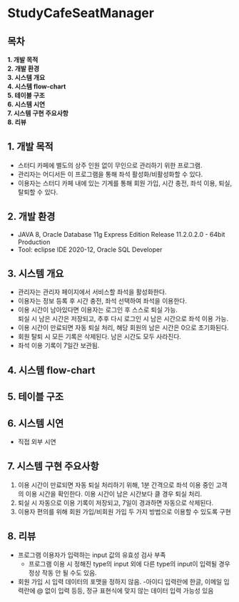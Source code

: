 # StudyCafeSeatManager
## 목차
**1. 개발 목적**   
**2. 개발 환경**   
**3. 시스템 개요**     
**4. 시스템 flow-chart**     
**5. 테이블 구조**     
**6. 시스템 시연**     
**7. 시스템 구현 주요사항**     
**8. 리뷰**   

## 1. 개발 목적
- 스터디 카페에 별도의 상주 인원 없이 무인으로 관리하기 위한 프로그램.
- 관리자는 어디서든 이 프로그램을 통해 좌석 활성화/비활성화할 수 있다.
- 이용자는 스터디 카페 내에 있는 기계를 통해 회원 가입, 시간 충전, 좌석 이용, 퇴실, 탈퇴할 수 있다.
## 2. 개발 환경
- JAVA 8, Oracle Database 11g Express Edition Release 11.2.0.2.0 - 64bit Production
- Tool: eclipse IDE 2020-12, Oracle SQL Developer
## 3. 시스템 개요
- 관리자는 관리자 페이지에서 서비스할 좌석을 활성화한다.
- 이용자는 정보 등록 후 시간 충전, 좌석 선택하여 좌석을 이용한다.
- 이용 시간이 남아있다면 이용자는 로그인 후 스스로 퇴실 가능.   
퇴실 시 남은 시간은 저장되고, 추후 다시 로그인 시 남은 시간으로 좌석 이용 가능.
- 이용 시간이 만료되면 자동 퇴실 처리, 해당 회원의 남은 시간은 0으로 초기화된다.
- 회원 탈퇴 시 모든 기록은 삭제된다. 남은 시간도 모두 사라진다.
- 좌석 이용 기록이 7일간 보관됨.
## 4. 시스템 flow-chart
## 5. 테이블 구조
## 6. 시스템 시연
- 직접 외부 시연
## 7. 시스템 구현 주요사항
1. 이용 시간이 만료되면 자동 퇴실 처리하기 위해, 1분 간격으로 
좌석 이용 중인 고객의 이용 시간을 확인한다. 이용 시간이 남은 시간보다
클 경우 퇴실 처리.
2. 퇴실 시 자동으로 이용 기록이 저장되고, 7일이 경과하면 자동으로 삭제된다.
3. 이용자 편의를 위해 회원 가입/비회원 가입 두 가지 방법으로 이용할 수 있도록 구현
## 8. 리뷰
- 프로그램 이용자가 입력하는 input 값의 유효성 검사 부족
  - 프로그램 이용 시 정해진 type의 input 외에 다른 type의 input이 입력될 경우
정상 작동 안 될 수도 있음. 
- 회원 가입 시 입력 데이터의 포맷을 정하지 않음.
  -아이디 입력란에 한글, 이메일 입력란에 @ 없이 입력 등등, 정규 표현식에 맞지 않는 데이터 입력 가능성 있음
